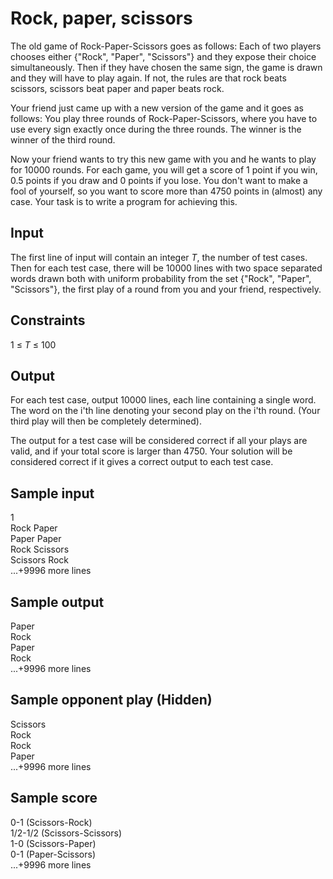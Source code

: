# Rock, paper, scissors

The old game of Rock-Paper-Scissors goes as follows:  Each of two players chooses either {"Rock", "Paper", "Scissors"} and they expose their choice simultaneously.  Then if they have chosen the same sign, the game is drawn and they will have to play again.  If not, the rules are that rock beats scissors, scissors beat paper and paper beats rock.

Your friend just came up with a new version of the game and it goes as follows:  You play three rounds of Rock-Paper-Scissors, where you have to use every sign exactly once during the three rounds.  The winner is the winner of the third round.  

Now your friend wants to try this new game with you and he wants to play for 10000 rounds. For each game, you will get a score of 1 point if you win, 0.5 points if you draw and 0 points if you lose.  You don't want to make a fool of yourself, so you want to score more than 4750 points in (almost) any case. Your task is to write a program for achieving this.

## Input
The first line of input will contain an integer _T_, the number of test cases.  Then for each test case, there will be 10000 lines with two space separated words drawn both with uniform probability from the set {"Rock", "Paper", "Scissors"}, the first play of a round from you and your friend, respectively.

## Constraints
1 &le; _T_ &le; 100

## Output
For each test case, output 10000 lines, each line containing a single word. The word on the i'th line denoting your second play on the i'th round.  (Your third play will then be completely determined).

The output for a test case will be considered correct if all your plays are valid, and if your total score is larger than 4750.
Your solution will be considered correct if it gives a correct output to each test case. 


## Sample input
1  
Rock Paper  
Paper Paper  
Rock Scissors  
Scissors Rock  
...+9996 more lines  

## Sample output
Paper  
Rock  
Paper  
Rock  
...+9996 more lines  

## Sample opponent play (Hidden)
Scissors  
Rock  
Rock  
Paper  
...+9996 more lines  

## Sample score
0-1 (Scissors-Rock)  
1/2-1/2 (Scissors-Scissors)  
1-0 (Scissors-Paper)  
0-1 (Paper-Scissors)  
...+9996 more lines   
